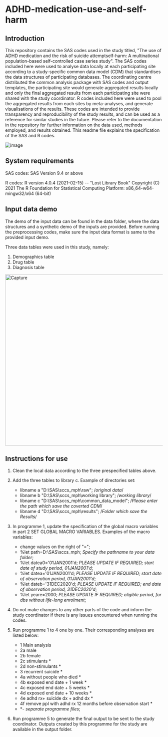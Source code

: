 # ADHD-medication-use-and-self-harm

## Introduction
This repository contains the SAS codes used in the study titled, "The use of ADHD medication and the risk of suicide attemptself-harm: A multinational population-based self-controlled case series study". The SAS codes included here were used to analyse data locally at each participating site according to a study-specific common data model (CDM) that standardises the data structures of participating databases. The coordinating centre distributed the common analysis package with SAS codes and output templates, the participating site would generate aggregated results locally and only the final aggregated results from each participating site were shared with the study coordinator. R codes included here were used to pool the aggregated results from each sites by meta-analyses, and generate visualisations of the results. These codes are intended to provide transparency and reproducibility of the study results, and can be used as a reference for similar studies in the future. Please refer to the documentation in the repository for further information on the data used, methods employed, and results obtained. This readme file explains the specification of the SAS and R codes. 

![image](https://github.com/user-attachments/assets/1f3d52d6-303c-482c-8b53-4a2211358c7c)


## System requirements
SAS codes: 
SAS Version 9.4 or above

R codes:
R version 4.0.4 (2021-02-15) -- "Lost Library Book"
Copyright (C) 2021 The R Foundation for Statistical Computing
Platform: x86_64-w64-mingw32/x64 (64-bit)


## Input data demo
The demo of the input data can be found in the data folder, where the data structures and a synthetic demo of the inputs are provided. Before running the preprocessing codes, make sure the input data format is same to the provided input demo.

Three data tables were used in this study, namely:
1. Demographics table
2. Drug table
3. Diagnosis table
<img width="547" alt="Capture" src="https://github.com/user-attachments/assets/4d4cd999-a399-484c-96d8-6b782433a247" />

## Instructions for use
1. Clean the local data according to the three prespecified tables above.
2. Add the three tables to library c. Example of directories set:
   - libname a "D:\SAS\sccs_mph\raw"; /*original data*/
   - libname b "D:\SAS\sccs_mph\working library"; /*working library*/
   - libname c "D:\SAS\sccs_mph\common_data_model";  /*Please enter the path which save the coverted CDM*/
   - libname d "D:\SAS\sccs_mph\results";  /*Folder which save the Results*/
4. In programme 1, update the specification of the global macro variables in part 2 SET GLOBAL MACRO VARIABLES. Examples of the macro variables:
   - 	change values on the right of "=";
   - 	%let path=D:\SAS\sccs_mph; 		*Specify the pathname to your data folder*;
   - 	%let datea0='01JAN2001'd;           	*PLEASE UPDATE IF REQUIRED; start date of study period, 01JAN2001'd*;
   - 	%let datea='01JAN2001'd;           	*PLEASE UPDATE IF REQUIRED; start date of observation period, 01JAN2001'd*;
   - 	%let dateb='31DEC2020'd;          	*PLEASE UPDATE IF REQUIRED; end date of observation period, 31DEC2020'd*;
   - 	%let yeare=2000;                    	*PLEASE UPDATE IF REQUIRED; eligible period, for dbs without life-long enrolment*;
5. Do not make changes to any other parts of the code and inform the study coordinator if there is any issues encountered when running the codes.
6. Run programme 1 to 4 one by one. Their corresponding analyses are listed below:
   - 1 Main analysis
   - 2a male
   - 2b female
   - 2c stimulants *
   - 2d non-stimulants *
   - 3 recurrent suicide *
   - 4a without people who died *
   - 4b exposed end date + 1 week *
   - 4c exposed end date + 5 weeks *
   - 4d exposed end date + 10 weeks *
   - 4e adhd rx+ suicide dx + adhd dx *
   - 4f remove ppl with adhd rx 12 months before observation start *
   - **- separate programme files*;

5. Run programme 5 to generate the final output to be sent to the study coordinator. Outputs created by this programme for the study are available in the output folder.


